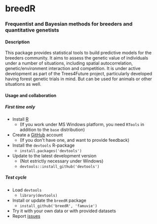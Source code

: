 breedR
======

### Frequentist and Bayesian methods for breeders and quantitative genetists

#### Description
This package provides statistical tools to build predictive models for the breeders community. It aims to assess the genetic value of individuals under a number of situations, including spatial autocorrelation, genetic/environment interaction and competition. It is under active development as part of the Trees4Future project, particularly developed having forest genetic trials in mind. But can be used for animals or other situations as well.

#### Usage and collaboration

##### First time only
- Install [R](http://cran.r-project.org/ "CRAN")
  - (If you work under MS Windows platform, you need `RTools` in addition to the `base` distribution)
- Create a [GitHub](https://github.com/join) account
  - (If you don't have one, and want to provide feedback)
- Install the `devtools` R-package
  - `install.packages('devtools')`
- Update to the latest development version
  - (Not estrictly necessary under Windows)
  - `devtools::install_github('devtools')`

##### Test cycle
- Load `devtools`
  - `library(devtools)`
- Install or update the `breedR` package
  - `install_github('breedR', 'famuvie')`
- Try it with your own data or with provided datasets
- Report [issues](https://github.com/famuvie/breedR/issues "Issues page")
